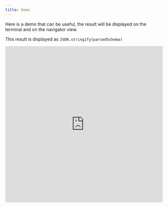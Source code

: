 ```yaml
---
title: Demo
---
```


Here is a demo that can be useful, the result will be displayed on the terminal and on
the navigator view.

This result is displayed as `JSON.stringify(parsedSchema)`

<iframe src="https://codesandbox.io/embed/jz6mwq2xov?hidenavigation=1&view=preview" style="width:100%; height:500px; border:0; border-radius: 4px; overflow:hidden;" sandbox="allow-modals allow-forms allow-popups allow-scripts allow-same-origin"></iframe>